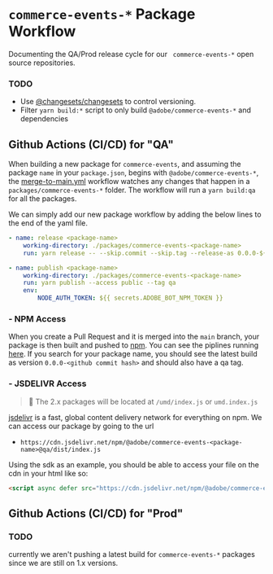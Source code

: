 # `commerce-events-*` Package Workflow

Documenting the QA/Prod release cycle for our ` commerce-events-*` open source repositories.

### TODO

-   Use [@changesets/changesets](https://github.com/changesets/changesets) to control versioning.
-   Filter `yarn build:*` script to only build `@adobe/commerce-events-*` and dependencies

## Github Actions (CI/CD) for "QA"

When building a new package for `commerce-events`, and assuming the package `name` in your `package.json`, begins with `@adobe/commerce-events-*`, the [merge-to-main.yml](./workflows/merge-to-main.yml#7) workflow watches any changes that happen in a `packages/commerce-events-*` folder. The workflow will run a `yarn build:qa` for all the packages.

We can simply add our new package workflow by adding the below lines to the end of the yaml file.

```yml
- name: release <package-name>
    working-directory: ./packages/commerce-events-<package-name>
    run: yarn release -- --skip.commit --skip.tag --release-as 0.0.0-${{ github.sha }}

- name: publish <package-name>
    working-directory: ./packages/commerce-events-<package-name>
    run: yarn publish --access public --tag qa
    env:
        NODE_AUTH_TOKEN: ${{ secrets.ADOBE_BOT_NPM_TOKEN }}
```

### - NPM Access

When you create a Pull Request and it is merged into the `main` branch, your package is then built and pushed to [npm](npmjs.com). You can see the piplines running [here](https://github.com/adobe/commerce-events/actions). If you search for your package name, you should see the latest build as version `0.0.0-<github commit hash>` and should also have a qa tag.

### - JSDELIVR Access

> :memo: The 2.x packages will be located at `/umd/index.js` or `umd.index.js`

[jsdelivr](https://jsdelivr.com/) is a fast, global content delivery network for everything on npm. We can access our package by going to the url

-   `https://cdn.jsdelivr.net/npm/@adobe/commerce-events-<package-name>@qa/dist/index.js`

Using the sdk as an example, you should be able to access your file on the cdn in your html like so:

```html
<script async defer src="https://cdn.jsdelivr.net/npm/@adobe/commerce-events-sdk@qa/dist/index.js"></script>
```

## Github Actions (CI/CD) for "Prod"

### TODO

currently we aren't pushing a latest build for `commerce-events-*` packages since we are still on 1.x versions.
